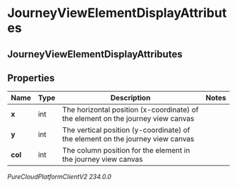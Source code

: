 # JourneyViewElementDisplayAttributes

## JourneyViewElementDisplayAttributes

## Properties

|Name | Type | Description | Notes|
|------------ | ------------- | ------------- | -------------|
| **x** | int | The horizontal position (x-coordinate) of the element on the journey view canvas | |
| **y** | int | The vertical position (y-coordinate) of the element on the journey view canvas | |
| **col** | int | The column position for the element in the journey view canvas | |



_PureCloudPlatformClientV2 234.0.0_
